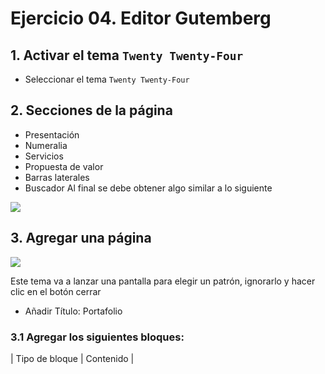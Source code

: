 # Ejercicio 04. Editor Gutemberg

## 1. Activar el tema `Twenty Twenty-Four`
- Seleccionar el tema `Twenty Twenty-Four`

## 2. Secciones de la página
- Presentación
- Numeralia
- Servicios
- Propuesta de valor
- Barras laterales
- Buscador
Al final se debe obtener algo similar a lo siguiente

![](https://i.imgur.com/Rb5qbYK.png)

## 3. Agregar una página 

![](https://i.imgur.com/5rFPLLV.png)

Este tema va a lanzar  una pantalla para elegir un patrón, ignorarlo y hacer clic en el botón cerrar
- Añadir Título: Portafolio

### 3.1 Agregar los siguientes bloques:

| Tipo de bloque | Contenido |
<!--stackedit_data:
eyJoaXN0b3J5IjpbNzMzMjMyNDc3LC02Njg1MjUwMzMsNzMxNz
YyNTQ0LDY5ODAzNDYyMiwtNDAyMTk4NDI3LDE1OTExNzAyNzgs
LTIwODg3ODM3NzEsMTk0NjE2ODIzMyw1MDEwNjI5NF19
-->